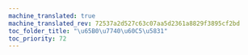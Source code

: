 ```yaml
---
machine_translated: true
machine_translated_rev: 72537a2d527c63c07aa5d2361a8829f3895cf2bd
toc_folder_title: "\u65B0\u7740\u60C5\u5831"
toc_priority: 72
---
```




